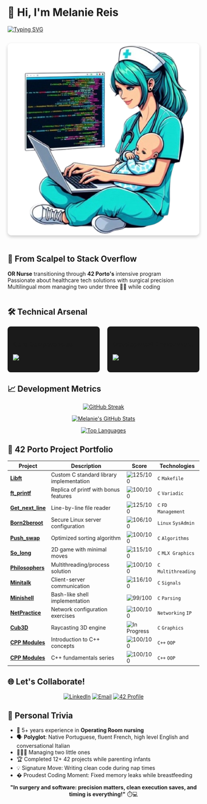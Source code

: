# 👋 Hi, I'm Melanie Reis
  
[![Typing SVG](https://readme-typing-svg.demolab.com?font=Bytesized&size=26&duration=3000&pause=1000&width=435&lines=42+Porto+Core+Student;Operating+Room+Nurse+-%3E+Developer;Multilingual+Tech+Enthusiast;Mother+of+2+Under+3;Dreams+of+Bridging+Health+%26+Tech)](https://git.io/typing-svg)

<!-- Introduction Section -->
<div align="center" style="display: flex; justify-content: space-between; align-items: center; flex-wrap: wrap-reverse; gap: 20px; margin: 2em 0;">

<div style="flex: 2 1 300px; text-align: left;">
  <h2>🏥 From Scalpel to Stack Overflow</h2>
  <p>
    <strong>OR Nurse</strong> transitioning through <strong>42 Porto's</strong> intensive program<br>
    Passionate about healthcare tech solutions with surgical precision<br>
    Multilingual mom managing two under three 👶👧 while coding
  </p>
</div>

<img src="https://github.com/melaniereis/melaniereis/blob/main/mel.png?raw=true" width="200" style="flex: 1 0 auto; border-radius: 10px; box-shadow: 0 4px 8px rgba(0,0,0,0.2);">

</div>

<!-- Skills Section -->
<div style="margin: 2em 0;">

## 🛠️ Technical Arsenal

<div style="display: flex; flex-wrap: wrap; gap: 20px; justify-content: center; margin: 1em 0;">
  <div style="flex: 1 1 200px; padding: 1em; background: #1a1a1a; border-radius: 8px;">
    <h3>Core Competencies</h3>
    <p align="left">
      <img src="https://skillicons.dev/icons?i=c,cpp,bash,linux,git" />
    </p>
  </div>

  <div style="flex: 1 1 200px; padding: 1em; background: #1a1a1a; border-radius: 8px;">
    <h3>Development Environment</h3>
    <p align="left">
      <img src="https://skillicons.dev/icons?i=vscode,github" />
    </p>
  </div>
</div>

</div>

<!-- Stats Section -->
<div style="margin: 2em 0;">

<!-- Stats Section -->
## 📈 Development Metrics

<div align="center">

[![GitHub Streak](http://github-readme-streak-stats.herokuapp.com?user=melaniereis&theme=blueberry&background=0D1117&border=444)](https://git.io/streak-stats)

[![Melanie's GitHub Stats](https://github-readme-stats.vercel.app/api?username=melaniereis&show_icons=true&theme=blueberry&include_all_commits=true&bg_color=0D1117)](https://github.com/melaniereis)

[![Top Languages](https://github-readme-stats.vercel.app/api/top-langs/?username=melaniereis&layout=compact&theme=blueberry&bg_color=0D1117&langs_count=8)](https://github.com/melaniereis)

</div>
<!-- Projects Section -->

## 🏅 42 Porto Project Portfolio

<div align="center">

| Project | Description | Score | Technologies |
|---------|-------------|-------|--------------|
| **[Libft](https://github.com/melaniereis/libft)** | Custom C standard library implementation | ![125/100](https://img.shields.io/badge/125%2F100-brightgreen) | `C` `Makefile` |
| **[ft_printf](https://github.com/melaniereis/42_ft_printf)** | Replica of printf with bonus features | ![100/100](https://img.shields.io/badge/100%2F100-brightgreen) | `C` `Variadic` |
| **[Get_next_line](https://github.com/melaniereis/42_get_next_line)** | Line-by-line file reader | ![125/100](https://img.shields.io/badge/125%2F100-brightgreen) | `C` `FD Management` |
| **[Born2beroot](https://github.com/melaniereis/)** | Secure Linux server configuration | ![106/100](https://img.shields.io/badge/106%2F100-green) | `Linux` `SysAdmin` |
| **[Push_swap](https://github.com/melaniereis/42_push_swap)** | Optimized sorting algorithm | ![100/100](https://img.shields.io/badge/100%2F100-brightgreen) | `C` `Algorithms` |
| **[So_long](https://github.com/melaniereis/42_so_long)** | 2D game with minimal moves | ![115/100](https://img.shields.io/badge/115%2F100-green) | `C` `MLX Graphics` |
| **[Philosophers](https://github.com/melaniereis/42_philosophers)** | Multithreading/process solution | ![100/100](https://img.shields.io/badge/100%2F100-brightgreen) | `C` `Multithreading` |
| **[Minitalk](https://github.com/melaniereis/42_minitalk)** | Client-server communication | ![116/100](https://img.shields.io/badge/116%2F100-green) | `C` `Signals` |
| **[Minishell](https://github.com/melaniereis/42_Minishell)** | Bash-like shell implementation | ![99/100](https://img.shields.io/badge/99%2F100-green) | `C` `Parsing` |
| **[NetPractice](https://github.com/melaniereis/42_NetPractice)** | Network configuration exercises | ![100/100](https://img.shields.io/badge/100%2F100-brightgreen) | `Networking` `IP` |
| **[Cub3D](https://github.com/m3reil3s/42_Cub3d)** | Raycasting 3D engine | ![In Progress](https://img.shields.io/badge/IN_PROGRESS-blue) | `C` `Graphics` |
| **[CPP Modules](https://github.com/melaniereis/42_CPP_Module00)** | Introduction to C++ concepts | ![100/100](https://img.shields.io/badge/100%2F100-brightgreen) | `C++` `OOP` |
| **[CPP Modules](https://github.com/melaniereis/42_CPP_Module01)** | C++ fundamentals series | ![100/100](https://img.shields.io/badge/100%2F100-brightgreen) | `C++` `OOP` |

</div>
<!-- Connect Section -->

## 🌐 Let's Collaborate!

<div align="center">

[![LinkedIn](https://img.shields.io/badge/LinkedIn-Connect-0A66C2?style=for-the-badge&logo=linkedin)](https://www.linkedin.com/in/melanie-ferraz-reis-622229a5)
[![Email](https://img.shields.io/badge/Email-Contact-EA4335?style=for-the-badge&logo=gmail)](mailto:melanie.ferraz@ua.pt)
[![42 Profile](https://img.shields.io/badge/42_Porto-Profile-000000?style=for-the-badge&logo=42)](https://42porto.com)

</div>

<!-- Fun Facts -->
## 🎯 Personal Trivia

- 🏥 5+ years experience in **Operating Room nursing**
- 🗣️ **Polyglot**: Native Portuguese, fluent French, high level English and conversational Italian
- 👩👧👦 Managing two little ones
- 🏆 Completed 12+ 42 projects while parenting infants
- 💡 Signature Move: Writing clean code during nap times
- � Proudest Coding Moment: Fixed memory leaks while breastfeeding

<!-- Footer -->
<div align="center">
  
**"In surgery and software: precision matters, clean execution saves, and timing is everything!"** ⏱️💻

</div>
